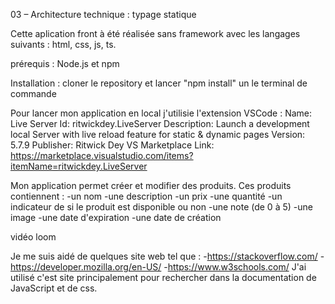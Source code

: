 03 – Architecture technique : typage statique

Cette aplication front à été réalisée sans framework avec les langages suivants : html, css, js, ts.

prérequis : Node.js et npm

Installation : cloner le repository et lancer "npm install" un le terminal de commande

Pour lancer mon application en local j'utilisie l'extension VSCode :
    Name: Live Server
    Id: ritwickdey.LiveServer
    Description: Launch a development local Server with live reload feature for static & dynamic pages
    Version: 5.7.9
    Publisher: Ritwick Dey
    VS Marketplace Link: https://marketplace.visualstudio.com/items?itemName=ritwickdey.LiveServer

Mon application permet créer et modifier des produits. Ces produits contiennent : 
    -un nom
    -une description
    -un prix
    -une quantité
    -un indicateur de si le produit est disponible ou non
    -une note (de 0 à 5)
    -une image
    -une date d'expiration
    -une date de création

vidéo loom

Je me suis aidé de quelques site web tel que :
    -https://stackoverflow.com/
    -https://developer.mozilla.org/en-US/
    -https://www.w3schools.com/
J'ai utilisé c'est site principalement pour rechercher dans la documentation de JavaScript et de css.
